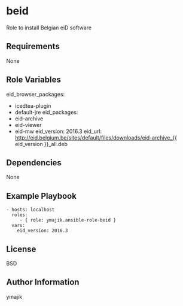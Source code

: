 beid
=========

Role to install Belgian eiD software

Requirements
------------

None

Role Variables
--------------

eid_browser_packages:
  - icedtea-plugin
  - default-jre
eid_packages:
  - eid-archive
  - eid-viewer
  - eid-mw
eid_version: 2016.3
eid_url: http://eid.belgium.be/sites/default/files/downloads/eid-archive_{{ eid_version }}_all.deb


Dependencies
------------

None

Example Playbook
----------------

    - hosts: localhost
      roles:
         - { role: ymajik.ansible-role-beid }
      vars:
        eid_version: 2016.3

License
-------

BSD

Author Information
------------------

ymajik
